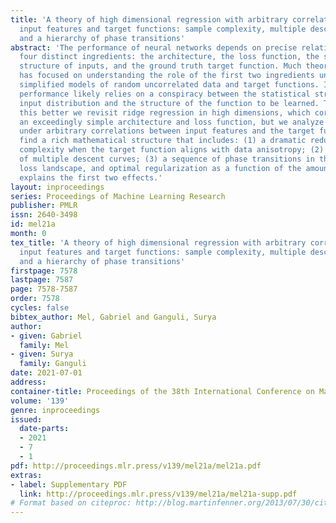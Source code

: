 ```yaml
---
title: 'A theory of high dimensional regression with arbitrary correlations between
  input features and target functions: sample complexity, multiple descent curves
  and a hierarchy of phase transitions'
abstract: 'The performance of neural networks depends on precise relationships between
  four distinct ingredients: the architecture, the loss function, the statistical
  structure of inputs, and the ground truth target function. Much theoretical work
  has focused on understanding the role of the first two ingredients under highly
  simplified models of random uncorrelated data and target functions. In contrast,
  performance likely relies on a conspiracy between the statistical structure of the
  input distribution and the structure of the function to be learned. To understand
  this better we revisit ridge regression in high dimensions, which corresponds to
  an exceedingly simple architecture and loss function, but we analyze its performance
  under arbitrary correlations between input features and the target function. We
  find a rich mathematical structure that includes: (1) a dramatic reduction in sample
  complexity when the target function aligns with data anisotropy; (2) the existence
  of multiple descent curves; (3) a sequence of phase transitions in the performance,
  loss landscape, and optimal regularization as a function of the amount of data that
  explains the first two effects.'
layout: inproceedings
series: Proceedings of Machine Learning Research
publisher: PMLR
issn: 2640-3498
id: mel21a
month: 0
tex_title: 'A theory of high dimensional regression with arbitrary correlations between
  input features and target functions: sample complexity, multiple descent curves
  and a hierarchy of phase transitions'
firstpage: 7578
lastpage: 7587
page: 7578-7587
order: 7578
cycles: false
bibtex_author: Mel, Gabriel and Ganguli, Surya
author:
- given: Gabriel
  family: Mel
- given: Surya
  family: Ganguli
date: 2021-07-01
address:
container-title: Proceedings of the 38th International Conference on Machine Learning
volume: '139'
genre: inproceedings
issued:
  date-parts:
  - 2021
  - 7
  - 1
pdf: http://proceedings.mlr.press/v139/mel21a/mel21a.pdf
extras:
- label: Supplementary PDF
  link: http://proceedings.mlr.press/v139/mel21a/mel21a-supp.pdf
# Format based on citeproc: http://blog.martinfenner.org/2013/07/30/citeproc-yaml-for-bibliographies/
---
```

